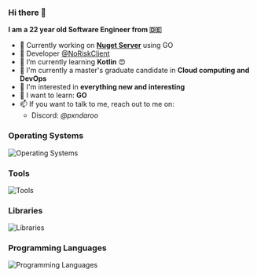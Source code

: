### Hi there 👋

**I am a 22 year old Software Engineer from 🇩🇪**

- 🔭 Currently working on [**Nuget Server**](https://github.com/SleepyPxnda/nugo) using GO
- 👀 Developer [@NoRiskClient](https://github.com/NoRiskClient/)
- 🌱 I’m currently learning **Kotlin** 😍
- 📖 I'm currently a master's graduate candidate in **Cloud computing and DevOps**
- 🔎 I'm interested in **everything new and interesting**
- 🤯 I want to learn: **GO**
- 📫 If you want to talk to me, reach out to me on: 
  - Discord: *@pxndaroo*

### Operating Systems
![Operating Systems](https://skillicons.dev/icons?i=windows,apple,linux,ubuntu&perline=5)

### Tools
![Tools](https://skillicons.dev/icons?i=git,github,docker,ktor,mongodb,mysql,npm,nodejs,vscode,idea,webstorm,postman,postgres&perline=5)

### Libraries
![Libraries](https://skillicons.dev/icons?i=discordjs,express,vite,nodejs&perline=5)

### Programming Languages
![Programming Languages](https://skillicons.dev/icons?i=js,go,kotlin,css,html,java,cs,ts&perline=5)
